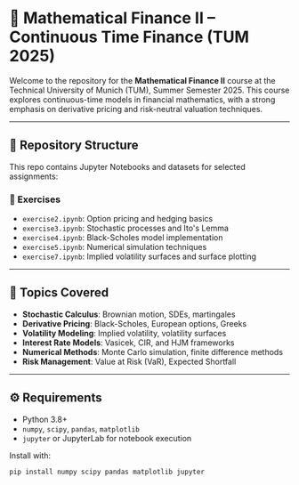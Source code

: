 # 📘 Mathematical Finance II – Continuous Time Finance (TUM 2025)

Welcome to the repository for the **Mathematical Finance II** course at the Technical University of Munich (TUM), Summer Semester 2025. This course explores continuous-time models in financial mathematics, with a strong emphasis on derivative pricing and risk-neutral valuation techniques.

---

## 📂 Repository Structure

This repo contains Jupyter Notebooks and datasets for selected assignments:

### 🔹 Exercises
- `exercise2.ipynb`: Option pricing and hedging basics
- `exercise3.ipynb`: Stochastic processes and Ito's Lemma
- `exercise4.ipynb`: Black-Scholes model implementation
- `exercise5.ipynb`: Numerical simulation techniques
- `exercise7.ipynb`: Implied volatility surfaces and surface plotting

---

## 🧠 Topics Covered

- **Stochastic Calculus**: Brownian motion, SDEs, martingales
- **Derivative Pricing**: Black-Scholes, European options, Greeks
- **Volatility Modeling**: Implied volatility, volatility surfaces
- **Interest Rate Models**: Vasicek, CIR, and HJM frameworks
- **Numerical Methods**: Monte Carlo simulation, finite difference methods
- **Risk Management**: Value at Risk (VaR), Expected Shortfall

---

## ⚙️ Requirements

- Python 3.8+
- `numpy`, `scipy`, `pandas`, `matplotlib`
- `jupyter` or JupyterLab for notebook execution

Install with:

```bash
pip install numpy scipy pandas matplotlib jupyter
